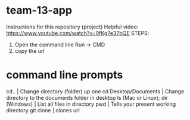 # team-13-app
Instructions for this repository (project)
Helpful video:	https://www.youtube.com/watch?v=0fKg7e37bQE
STEPS:
1. Open the command line
	Run -> CMD
2. copy the url


# command line prompts
cd..	  |   Change directory (folder) up one
cd Desktop/Documents	  |   Change directory to the documents folder in desktop
ls (Mac or Linux); dir (Windows)    |   	List all files in directory
pwd   |   	Tells your present working directory
git clone	  |   clones url
